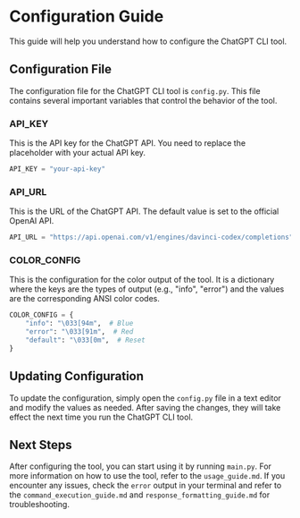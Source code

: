 # Configuration Guide

This guide will help you understand how to configure the ChatGPT CLI tool.

## Configuration File

The configuration file for the ChatGPT CLI tool is `config.py`. This file contains several important variables that control the behavior of the tool.

### API_KEY

This is the API key for the ChatGPT API. You need to replace the placeholder with your actual API key.

```python
API_KEY = "your-api-key"
```

### API_URL

This is the URL of the ChatGPT API. The default value is set to the official OpenAI API.

```python
API_URL = "https://api.openai.com/v1/engines/davinci-codex/completions"
```

### COLOR_CONFIG

This is the configuration for the color output of the tool. It is a dictionary where the keys are the types of output (e.g., "info", "error") and the values are the corresponding ANSI color codes.

```python
COLOR_CONFIG = {
    "info": "\033[94m",  # Blue
    "error": "\033[91m",  # Red
    "default": "\033[0m",  # Reset
}
```

## Updating Configuration

To update the configuration, simply open the `config.py` file in a text editor and modify the values as needed. After saving the changes, they will take effect the next time you run the ChatGPT CLI tool.

## Next Steps

After configuring the tool, you can start using it by running `main.py`. For more information on how to use the tool, refer to the `usage_guide.md`. If you encounter any issues, check the `error` output in your terminal and refer to the `command_execution_guide.md` and `response_formatting_guide.md` for troubleshooting.